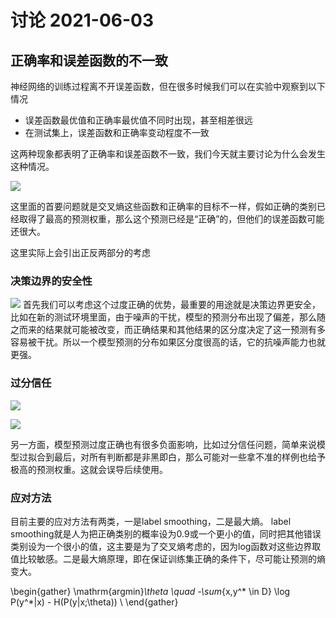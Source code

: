 讨论 2021-06-03
=

## 正确率和误差函数的不一致

神经网络的训练过程离不开误差函数，但在很多时候我们可以在实验中观察到以下情况

- 误差函数最优值和正确率最优值不同时出现，甚至相差很远
- 在测试集上，误差函数和正确率变动程度不一致

这两种现象都表明了正确率和误差函数不一致，我们今天就主要讨论为什么会发生这种情况。

![](https://i.imgur.com/51WuKaH.png )

这里面的首要问题就是交叉熵这些函数和正确率的目标不一样，假如正确的类别已经取得了最高的预测权重，那么这个预测已经是“正确”的，但他们的误差函数可能还很大。

这里实际上会引出正反两部分的考虑

### 决策边界的安全性

![](https://i.imgur.com/EyJxFws.png )
首先我们可以考虑这个过度正确的优势，最重要的用途就是决策边界更安全，比如在新的测试环境里面，由于噪声的干扰，模型的预测分布出现了偏差，那么随之而来的结果就可能被改变，而正确结果和其他结果的区分度决定了这一预测有多容易被干扰。所以一个模型预测的分布如果区分度很高的话，它的抗噪声能力也就更强。


### 过分信任
![](https://i.imgur.com/W0XUp6b.png)

![](https://i.imgur.com/YEMG7TP.png)

另一方面，模型预测过度正确也有很多负面影响，比如过分信任问题，简单来说模型过拟合到最后，对所有判断都是非黑即白，那么可能对一些拿不准的样例也给予极高的预测权重。这就会误导后续使用。


### 应对方法

目前主要的应对方法有两类，一是label smoothing，二是最大熵。
label smoothing就是人为把正确类别的概率设为0.9或一个更小的值，同时把其他错误类别设为一个很小的值，这主要是为了交叉熵考虑的，因为log函数对这些边界取值比较敏感。二是最大熵原理，即在保证训练集正确的条件下，尽可能让预测的熵变大。

\begin{gather}
\mathrm{argmin}_\theta  \quad -\sum_{x,y^* \in D} \log P(y^*|x) - H(P(y|x;\theta)) \\
\end{gather}
